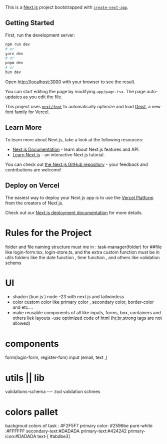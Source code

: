 This is a [Next.js](https://nextjs.org) project bootstrapped with [`create-next-app`](https://nextjs.org/docs/app/api-reference/cli/create-next-app).

## Getting Started

First, run the development server:

```bash
npm run dev
# or
yarn dev
# or
pnpm dev
# or
bun dev
```

Open [http://localhost:3000](http://localhost:3000) with your browser to see the result.

You can start editing the page by modifying `app/page.tsx`. The page auto-updates as you edit the file.

This project uses [`next/font`](https://nextjs.org/docs/app/building-your-application/optimizing/fonts) to automatically optimize and load [Geist](https://vercel.com/font), a new font family for Vercel.

## Learn More

To learn more about Next.js, take a look at the following resources:

- [Next.js Documentation](https://nextjs.org/docs) - learn about Next.js features and API.
- [Learn Next.js](https://nextjs.org/learn) - an interactive Next.js tutorial.

You can check out [the Next.js GitHub repository](https://github.com/vercel/next.js) - your feedback and contributions are welcome!

## Deploy on Vercel

The easiest way to deploy your Next.js app is to use the [Vercel Platform](https://vercel.com/new?utm_medium=default-template&filter=next.js&utm_source=create-next-app&utm_campaign=create-next-app-readme) from the creators of Next.js.

Check out our [Next.js deployment documentation](https://nextjs.org/docs/app/building-your-application/deploying) for more details.




# Rules for the Project
folder and file naming structure must me in : task-manager(folder) for ##file like  login-form.tsx, login-store.ts,
and the extra custom function must be in utils folders like the date function , time function , and others like validation schems

# UI 
- shadcn (bun js ) node -23  with next js  and tailwindcss
- color custom color like primary color , secondary color, border-color and etc....
- make reusable components of all like inputs, forms, box, containers and others liek layouts 
-use optimized code of html (hr,br,strong tags are not allowed)


# components 
form(login-form, register-fom)
input (email, text ,)

# utils  || lib
validations-schema --- zod validation schmes




# colors pallet
backgroud colors of task : #F2F5F7
primary color: #2596be
pure-white :#FFFFFF
secondary-text:#DADADA
primary-text:#424242
primary-icon:#DADADA
text-[
#abdbe3]

